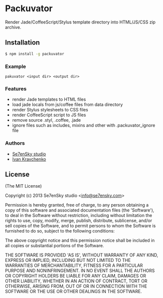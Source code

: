 # Packuvator

 Render Jade/CoffeeScript/Stylus template directory into HTML/JS/CSS zip archive.

## Installation

```bash
$ npm install -g packuvator
```

### Example

```
pakuvator <input dir> <output dir>
```

### Features

 - render Jade templates to HTML files
 - load jade locals from js/coffee files from data directory
 - render Stylus stylesheets to CSS files
 - render CoffeeScript script to JS files
 - remove source .styl, .coffee, .jade
 - ignore files such as includes, mixins and other with .packuvator_ignore file

### Authors

  - [Se7enSky studio](http://www.se7ensky.com/)
  - [Ivan Kravchenko](http://github.com/krava)

## License 

(The MIT License)

Copyright (c) 2013 Se7enSky studio &lt;info@se7ensky.com&gt;

Permission is hereby granted, free of charge, to any person obtaining
a copy of this software and associated documentation files (the
'Software'), to deal in the Software without restriction, including
without limitation the rights to use, copy, modify, merge, publish,
distribute, sublicense, and/or sell copies of the Software, and to
permit persons to whom the Software is furnished to do so, subject to
the following conditions:

The above copyright notice and this permission notice shall be
included in all copies or substantial portions of the Software.

THE SOFTWARE IS PROVIDED 'AS IS', WITHOUT WARRANTY OF ANY KIND,
EXPRESS OR IMPLIED, INCLUDING BUT NOT LIMITED TO THE WARRANTIES OF
MERCHANTABILITY, FITNESS FOR A PARTICULAR PURPOSE AND NONINFRINGEMENT.
IN NO EVENT SHALL THE AUTHORS OR COPYRIGHT HOLDERS BE LIABLE FOR ANY
CLAIM, DAMAGES OR OTHER LIABILITY, WHETHER IN AN ACTION OF CONTRACT,
TORT OR OTHERWISE, ARISING FROM, OUT OF OR IN CONNECTION WITH THE
SOFTWARE OR THE USE OR OTHER DEALINGS IN THE SOFTWARE.
